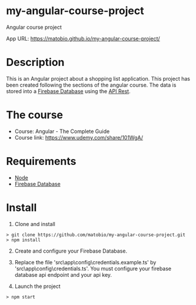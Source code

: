 # my-angular-course-project

Angular course project

App URL: https://matobio.github.io/my-angular-course-project/

# Description

This is an Angular project about a shopping list application. This project has been created following the sections of the angular course.
The data is stored into a [Firebase Database](https://firebase.google.com/?hl=es) using the [API Rest](https://firebase.google.com/?hl=es).

# The course

- Course: Angular - The Complete Guide
- Course link: https://www.udemy.com/share/101WgA/

# Requirements

- [Node](https://nodejs.org/es/download/)
- [Firebase Database](https://firebase.google.com/?hl=es)

# Install

1. Clone and install

```
> git clone https://github.com/matobio/my-angular-course-project.git
> npm install
```

2. Create and configure your Firebase Database.
3. Replace the file 'src\app\config\credentials.example.ts' by 'src\app\config\credentials.ts'. You must configure your firebase database api endpoint and your api key.

4. Launch the project

```
> npm start
```
